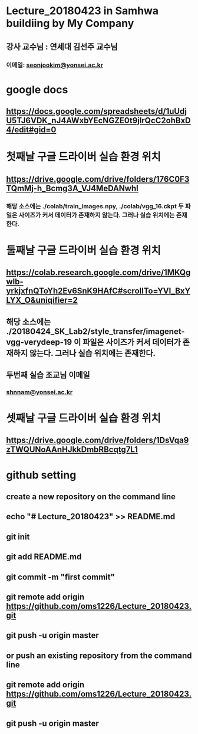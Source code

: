 # Lecture_20180423 in Samhwa buildiing by My Company
## 강사 교수님 : 연세대 김선주 교수님		
### 이메일: seonjookim@yonsei.ac.kr	
# google docs
## https://docs.google.com/spreadsheets/d/1uUdjU5TJ6VDK_nJ4AWxbYEcNGZE0t9jlrQcC2ohBxD4/edit#gid=0
# 첫째날 구글 드라이버 실습 환경 위치
## https://drive.google.com/drive/folders/176C0F3TQmMj-h_Bcmg3A_VJ4MeDANwhl
### 해당 소스에는 ./colab/train_images.npy, ./colab/vgg_16.ckpt 두 파일은 사이즈가 커서 데이터가 존재하지 않는다. 그러나 실습 위치에는 존재한다.
# 둘째날 구글 드라이버 실습 환경 위치
## https://colab.research.google.com/drive/1MKQgwlb-yrkjxfnQToYh2Ev6SnK9HAfC#scrollTo=YVI_BxYLYX_O&uniqifier=2
## 해당 소스에는 ./20180424_SK_Lab2/style_transfer/imagenet-vgg-verydeep-19 이 파일은 사이즈가 커서 데이터가 존재하지 않는다. 그러나 실습 위치에는 존재한다.
## 두번째 실습 조교님 이메일
### shnnam@yonsei.ac.kr
# 셋째날 구글 드라이버 실습 환경 위치
## https://drive.google.com/drive/folders/1DsVqa9zTWQUNoAAnHJkkDmbRBcqtg7L1


# github setting
## create a new repository on the command line
## echo "# Lecture_20180423" >> README.md
## git init
## git add README.md
## git commit -m "first commit"
## git remote add origin https://github.com/oms1226/Lecture_20180423.git
## git push -u origin master
## or push an existing repository from the command line
## git remote add origin https://github.com/oms1226/Lecture_20180423.git
## git push -u origin master
